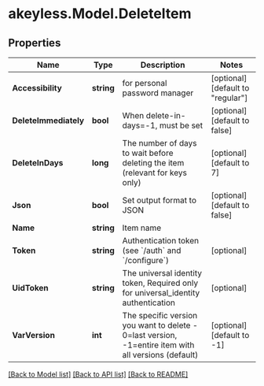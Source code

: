 # akeyless.Model.DeleteItem

## Properties

Name | Type | Description | Notes
------------ | ------------- | ------------- | -------------
**Accessibility** | **string** | for personal password manager | [optional] [default to "regular"]
**DeleteImmediately** | **bool** | When delete-in-days&#x3D;-1, must be set | [optional] [default to false]
**DeleteInDays** | **long** | The number of days to wait before deleting the item (relevant for keys only) | [optional] [default to 7]
**Json** | **bool** | Set output format to JSON | [optional] [default to false]
**Name** | **string** | Item name | 
**Token** | **string** | Authentication token (see &#x60;/auth&#x60; and &#x60;/configure&#x60;) | [optional] 
**UidToken** | **string** | The universal identity token, Required only for universal_identity authentication | [optional] 
**VarVersion** | **int** | The specific version you want to delete - 0&#x3D;last version, -1&#x3D;entire item with all versions (default) | [optional] [default to -1]

[[Back to Model list]](../README.md#documentation-for-models) [[Back to API list]](../README.md#documentation-for-api-endpoints) [[Back to README]](../README.md)


